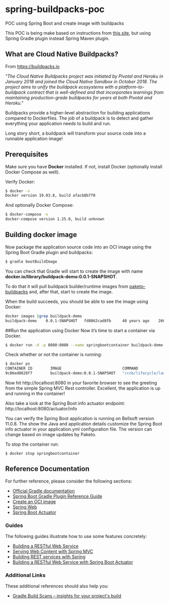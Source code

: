 # spring-buildpacks-poc
POC using Spring Boot and create image with buildpacks

This POC is being make based on instructions from [this site](https://medium.com/@TimvanBaarsen/first-look-at-cloud-native-buildpacks-support-in-spring-boot-2-3-milestone-1-ece8e72ed93f), but using Spring Gradle plugin instead Spring Maven plugin.

## What are Cloud Native Buildpacks?

From https://buildpacks.io

_"The Cloud Native Buildpacks project was initiated by Pivotal and Heroku in January 2018 and joined the Cloud Native Sandbox in October 2018. The project aims to unify the buildpack ecosystems with a platform-to-buildpack contract that is well-defined and that incorporates learnings from maintaining production-grade buildpacks for years at both Pivotal and Heroku."_ 

Buildpacks provide a higher-level abstraction for building applications compared to Dockerfiles. The job of a buildpack is to detect and gather everything your application needs to build and run.

Long story short, a buildpack will transform your source code into a runnable application image!

## Prerequisites
Make sure you have **Docker** installed. If not, install Docker (optionally install Docker Compose as well).

Verify Docker:
```bash
$ docker -v
Docker version 19.03.8, build afacb8b7f0
```
And optionally Docker Compose:
```bash
$ docker-compose -v
docker-compose version 1.25.0, build unknown
```

## Building docker image
Now package the application source code into an OCI image using the Spring Boot Gradle plugin and buildpacks:
```bash
$ gradle bootBuildImage
```

You can check that Gradle will start to create the image with name **docker.io/library/buildpack-demo:0.0.1-SNAPSHOT**.

To do that it will pull buildpack builder/runtime images from [paketo-buildpacks](https://paketo.io/) and, after that, start to create the image.

When the build succeeds, you should be able to see the image using Docker:
```bash
docker images |grep buildpack-demo                                                                                 ░▒▓ ✔ 
buildpack-demo    0.0.1-SNAPSHOT   fd0862cad8fb     40 years ago    266MB
```

##Run the application using Docker
Now it’s time to start a container via Docker.
```bash
$ docker run -d -p 8080:8080 --name springbootcontainer buildpack-demo:0.0.1-SNAPSHOT                                ░▒▓ ✔ 
```
Check whether or not the container is running:
```bash
$ docker ps
CONTAINER ID        IMAGE                           COMMAND                  CREATED             STATUS              PORTS                                        NAMES
9c86ed8828f7        buildpack-demo:0.0.1-SNAPSHOT   "/cnb/lifecycle/laun…"   12 seconds ago      Up 5 seconds        0.0.0.0:8080->8080/tcp                     
```

Now hit http://localhost:8080 in your favorite browser to see the greeting from the simple Spring MVC Rest controller. Excellent, the application is up and running in the container!

Also take a look at the Spring Boot info actuator endpoint: http://localhost:8080/actuator/info

You can verify the Spring Boot application is running on Bellsoft version 11.0.8. The show the Java and application details customize the Spring Boot info actuator in your application.yml configuration file. The version can change based on image updates by Paketo.

To stop the container run:
```
$ docker stop springbootcontainer
```

## Reference Documentation
For further reference, please consider the following sections:

* [Official Gradle documentation](https://docs.gradle.org)
* [Spring Boot Gradle Plugin Reference Guide](https://docs.spring.io/spring-boot/docs/2.3.1.RELEASE/gradle-plugin/reference/html/)
* [Create an OCI image](https://docs.spring.io/spring-boot/docs/2.3.1.RELEASE/gradle-plugin/reference/html/#build-image)
* [Spring Web](https://docs.spring.io/spring-boot/docs/2.3.1.RELEASE/reference/htmlsingle/#boot-features-developing-web-applications)
* [Spring Boot Actuator](https://docs.spring.io/spring-boot/docs/2.3.1.RELEASE/reference/htmlsingle/#production-ready)

### Guides
The following guides illustrate how to use some features concretely:

* [Building a RESTful Web Service](https://spring.io/guides/gs/rest-service/)
* [Serving Web Content with Spring MVC](https://spring.io/guides/gs/serving-web-content/)
* [Building REST services with Spring](https://spring.io/guides/tutorials/bookmarks/)
* [Building a RESTful Web Service with Spring Boot Actuator](https://spring.io/guides/gs/actuator-service/)

### Additional Links
These additional references should also help you:

* [Gradle Build Scans – insights for your project's build](https://scans.gradle.com#gradle)

